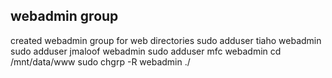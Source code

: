 ## webadmin group
created webadmin group for web directories
  sudo adduser tiaho webadmin
  sudo adduser jmaloof webadmin
  sudo adduser mfc webadmin
  cd /mnt/data/www
  sudo chgrp -R webadmin ./
